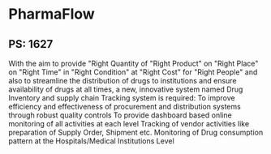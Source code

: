 # PharmaFlow

## PS: 1627

With the aim to provide "Right Quantity of "Right Product" on "Right Place" on "Right Time" in "Right Condition" at "Right Cost" for "Right People" and also to streamline the distribution of drugs to institutions and ensure availability of drugs at all times, a new, innovative system named Drug Inventory and supply chain Tracking system is required: To improve efficiency and effectiveness of procurement and distribution systems through robust quality controls To provide dashboard based online monitoring of all activities at each level Tracking of vendor activities like preparation of Supply Order, Shipment etc. Monitoring of Drug consumption pattern at the Hospitals/Medical Institutions Level
